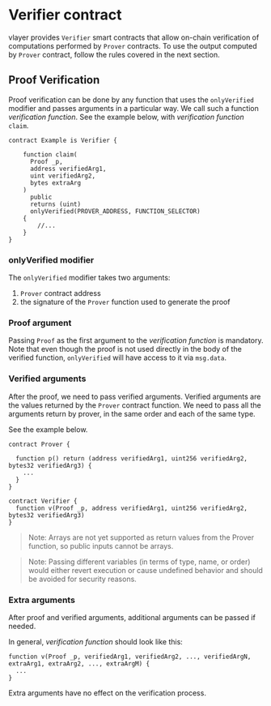 # Verifier contract
vlayer provides `Verifier` smart contracts that allow on-chain verification of computations performed by `Prover` contracts. To use the output computed by `Prover` contract, follow the rules covered in the next section.

## Proof Verification 
Proof verification can be done by any function that uses the `onlyVerified` modifier and passes arguments in a particular way. We call such a function *verification function*. See the example below, with *verification function* `claim`.

```solidity
contract Example is Verifier {

    function claim(
      Proof _p, 
      address verifiedArg1, 
      uint verifiedArg2, 
      bytes extraArg
    ) 
      public 
      returns (uint)
      onlyVerified(PROVER_ADDRESS, FUNCTION_SELECTOR) 
    {
        //...
    }
}
```

### onlyVerified modifier
The `onlyVerified` modifier takes two arguments:
1. `Prover` contract address 
2. the signature of the `Prover` function used to generate the proof

### Proof argument
Passing `Proof` as the first argument to the *verification function* is mandatory. Note that even though the proof is not used directly in the body of the verified function, `onlyVerified` will have access to it via `msg.data`.

### Verified arguments
After the proof, we need to pass verified arguments. Verified arguments are the values returned by the `Prover` contract function. We need to pass all the arguments return by prover, in the same order and each of the same type.

See the example below.

```solidity
contract Prover {

  function p() return (address verifiedArg1, uint256 verifiedArg2, bytes32 verifiedArg3) {
    ...
  }
}

contract Verifier {
  function v(Proof _p, address verifiedArg1, uint256 verifiedArg2, bytes32 verifiedArg3) 
}

```

> Note: Arrays are not yet supported as return values from the Prover function, so public inputs cannot be arrays. 

> Note: Passing different variables (in terms of type, name, or order) would either revert execution or cause undefined behavior and should be avoided for security reasons.


### Extra arguments
After proof and verified arguments, additional arguments can be passed if needed.

In general, *verification function* should look like this:
```solidity
function v(Proof _p, verifiedArg1, verifiedArg2, ..., verifiedArgN, extraArg1, extraArg2, ..., extraArgM) {
  ...
}
```

Extra arguments have no effect on the verification process.